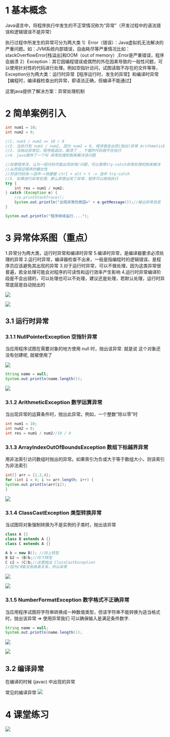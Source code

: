
# 1 基本概念

Java语言中，将程序执行中发生的不正常情况称为“异常”（开发过程中的语法错误和逻辑错误不是异常）

执行过程中所发生的异常可分为两大类
1）Error（错误）：Java虚拟机无法解决的严重问题。如：JVM系统内部错误，自由耗尽等严重情况比如：stackOverflowError[栈溢出]和OOM（out of memory）,Error是严重错误，程序会崩溃
2）Exception：其它因编程错误或偶然的外在因素导致的一般性问题，可以使用针对性的代码进行处理。例如空指针访问，试图读取不存在的文件等等，
Exception分为两大类：运行时异常【程序运行时，发生的异常】和编译时异常【编程时，编译器检查出的异常，即语法正确，但编译不能通过】

这里java提供了解决方案：异常处理机制


# 2 简单案例引入

```java
int num1 = 10;
int num2 = 0;

//1. num1 / num2 => 10 / 0
//2. 当执行到 num1 / num2, 因为 num2 = 0, 程序就会出现(抛出)异常 ArithmeticException
//3. 当抛出异常后，程序就退出，崩溃了 , 下面的代码就不在执行
//4. java提供了一个叫 异常处理机制来解决该问题

//如果程序员，认为一段代码可能出现异常/问题，可以使用try-catch异常处理机制来解决
//从而保证程序的健壮性
//将该代码块->选中->快捷键 ctrl + alt + t -> 选中 try-catch
//5. 如果进行异常处理，那么即使出现了异常，程序可以继续执行
try {
	int res = num1 / num2;
} catch (Exception e) {
	//e.printStackTrace();
	System.out.println("出现异常的原因=" + e.getMessage());//输出异常信息
}

System.out.println("程序继续运行....");
```


# 3 异常体系图（重点）
1.异常分为两大类，运行时异常和编译时异常
5.编译时异常，是编译器要求必须处理的异常
2.运行时异常，编译器检查不出来，一般是指编程时的逻辑错误，是程序员应该避免其出现的异常
3.对于运行时异常，可以不做处理，因为这类异常很普遍，若全处理可能会对程序的可读性和运行效率产生影响 
4.运行时异常编译阶段是不会出错的，可以处理也可以不处理，建议还是处理，若默认处理，运行时异常底层是自动抛出的


![](image/Pasted%20image%2020230409010922.png)

![](image/Pasted%20image%2020230409011819.png)

## 3.1 运行时异常

### 3.1.1 NullPointerException 空指针异常
当应用程序试图在需要对象的地方使用 null 时，抛出该异常. 就是说 这个对象还没有创建呢, 就被使用了

![](image/Pasted%20image%2020230409012233.png)

```java
String name = null;
System.out.println(name.length());
```

![](image/Pasted%20image%2020230409012333.png)

### 3.1.2 ArithmeticException 数学运算异常
当出现异常的运算条件时，抛出此异常。例如，一个整数“除以零”时
```java
int num1 = 10;
int num2 = 0;
int res = num1 / num2//10 / 0
```


### 3.1.3 ArrayIndexOutOfBoundsException 数组下标越界异常
用非法索引访问数组时抛出的异常。如果索引为负或大于等于数组大小，则该索引为非法索引
```java
int[] arr = {1,2,4};
for (int i = 0; i <= arr.length; i++) { 
System.out.println(arr[i]); 
}
```

![](image/Pasted%20image%2020230409012447.png)

### 3.1.4 ClassCastException 类型转换异常
当试图将对象强制转换为不是实例的子类时，抛出该异常
```java
class A {} 
class B extends A {} 
class C extends A {}

A b = new B(); //向上转型 
B b2 = (B)b;//向下转型 
C c2 = (C)b;//这里抛出 ClassCastException
//因为C和B没有继承关系，所以异常
```

![](image/Pasted%20image%2020230409012513.png)

![](image/Pasted%20image%2020230409012610.png)

### 3.1.5 NumberFormatException 数字格式不正确异常
当应用程序试图将字符串转换成一种数值类型，但该字符串不能转换为适当格式时，抛出该异常
=> 使用异常我们 可以确保输入是满足条件数字.

```java
String name = null;
System.out.println(name.length());
```

![](image/Pasted%20image%2020230409012625.png)

![](image/Pasted%20image%2020230409012735.png)

## 3.2 编译异常

在编译的时候 (javac) 中出现的异常

常见的编译异常
![](image/Pasted%20image%2020230409002423.png)



# 4 课堂练习


![](image/Pasted%20image%2020230409013021.png)




